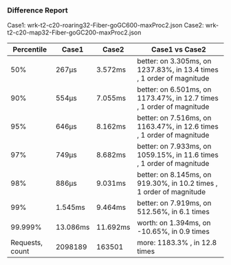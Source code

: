 ### Difference Report
Case1: wrk-t2-c20-roaring32-Fiber-goGC600-maxProc2.json
Case2: wrk-t2-c20-map32-Fiber-goGC200-maxProc2.json

|Percentile|Case1|Case2|Case1 vs Case2|
|---|---|---|---|
|50%|267µs|3.572ms|better: on 3.305ms, on 1237.83%, in 13.4 times , 1 order of magnitude|
|90%|554µs|7.055ms|better: on 6.501ms, on 1173.47%, in 12.7 times , 1 order of magnitude|
|95%|646µs|8.162ms|better: on 7.516ms, on 1163.47%, in 12.6 times , 1 order of magnitude|
|97%|749µs|8.682ms|better: on 7.933ms, on 1059.15%, in 11.6 times , 1 order of magnitude|
|98%|886µs|9.031ms|better: on 8.145ms, on 919.30%, in 10.2 times , 1 order of magnitude|
|99%|1.545ms|9.464ms|better: on 7.919ms, on 512.56%, in 6.1 times |
|99.999%|13.086ms|11.692ms|worth: on 1.394ms, on -10.65%, in 0.9 times |
|Requests, count|2098189|163501|more: 1183.3% , in 12.8 times |
